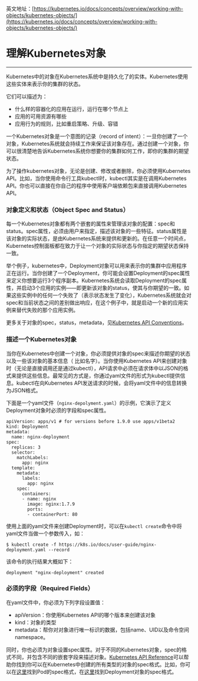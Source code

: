英文地址：[https://kubernetes.io/docs/concepts/overview/working-with-objects/kubernetes-objects/](https://kubernetes.io/docs/concepts/overview/working-with-objects/kubernetes-objects/)

# 理解Kubernetes对象

---

Kubernetes中的对象在Kubernetes系统中是持久化了的实体。Kubernetes使用这些实体来表示你的集群的状态。

它们可以描述为：

* 什么样的容器化的应用在运行，运行在哪个节点上
* 应用的可用资源有哪些
* 应用行为的规则，比如重启策略、升级、容错

一个Kubernetes对象是一个意图的记录（record of intent）：一旦你创建了一个对象，Kubernetes系统就会持续工作来保证该对象存在。通过创建一个对象，你可以很清楚地告诉Kubernetes系统你想要你的集群如何工作，即你的集群的期望状态。

为了操作kubernetes对象，无论是创建、修改或者删除，你必须使用Kubernetes API。比如，当你使用命令行工具kubectl时，kubectl其实是在调用Kubernetes API。你也可以直接在你自己的程序中使用客户端依赖包来直接调用Kubernetes API。

### 对象定义和状态（Object Spec and Status）

每一个Kubernetes对象都有两个嵌套的属性来管理该对象的配置：spec和status。spec属性，必须由用户来指定，描述该对象的一些特征。status属性是该对象的实际状态，是由Kubernetes系统来提供和更新的。在任意一个时间点，Kubernetes控制面板都在致力于让一个对象的实际状态与你指定的期望状态保持一致。

举个例子，kubernetes中，Deployment对象可以用来表示你的集群中应用程序正在运行。当你创建了一个Deployment，你可能会设置Deployment的spec属性来定义你想要运行3个程序副本。Kubernetes系统会读取Deployment的spec属性，并启动3个应用的实例——即更新该对象的status，使其与你期望的一致。如果这些实例中的任何一个失败了（表示状态发生了变化），Kubernetes系统就会对spec和当前状态之间的差别做出响应，在这个例子中，就是启动一个新的应用实例来替代失败的那个应用实例。

更多关于对象的spec，status，metadata，见[Kubernetes API Conventions](https://git.k8s.io/community/contributors/devel/api-conventions.md)。

### 描述一个Kubernetes对象

当你在Kubernetes中创建一个对象，你必须提供对象的spec来描述你期望的状态以及一些该对象的基本信息（ 比如名字）。当你使用Kubernetes API来创建对象时（无论是直接调用还是通过kubectl），API请求中必须在请求体中以JSON的格式来提供这些信息。最常见的方式是，你通过yaml文件的形式为kubectl提供信息。kubectl在向Kubernetes API发送请求的时候，会将yaml文件中的信息转换为JSON格式。

下面是一个yaml文件（`nginx-depolyment.yaml`）的示例，它演示了定义Deployment对象时必须的字段和spec属性。

```
apiVersion: apps/v1 # for versions before 1.9.0 use apps/v1beta2
kind: Deployment
metadata:
  name: nginx-deployment
spec:
  replicas: 3
  selector:
    matchLabels:
      app: nginx
  template:
    metadata:
      labels:
        app: nginx
    spec:
      containers:
      - name: nginx
        image: nginx:1.7.9
        ports:
        - containerPort: 80
```

使用上面的yaml文件来创建Deployment时，可以在`kubectl create`命令中将yaml文件当做一个参数传入，如：

```
$ kubectl create -f https://k8s.io/docs/user-guide/nginx-deployment.yaml --record
```

该命令的执行结果大概如下：

```
deployment "nginx-deployment" created
```

### 必须的字段（Required Fields）

在yaml文件中，你必须为下列字段设置值：

* apiVersion：你使用Kubernetes API的哪个版本来创建该对象
* kind：对象的类型
* metadata：帮你对对象进行唯一标识的数据，包括name、UID以及命令空间namespace。

同时，你也必须为对象设置spec属性。对于不同的Kubernetes对象，spec的格式不同，并包含不同的嵌套字段来描述对象。[Kubernetes API Reference](https://kubernetes.io/docs/reference/generated/kubernetes-api/v1.9/)可以帮助你找到你可以在Kubernetes中创建的所有类型的对象的spec格式。比如，你可以在[这里](https://kubernetes.io/docs/reference/generated/kubernetes-api/v1.9/#podspec-v1-core)找到Pod的spec格式，在[这里](https://kubernetes.io/docs/reference/generated/kubernetes-api/v1.9/#deploymentspec-v1-apps)找到Deployment对象的spec格式。

